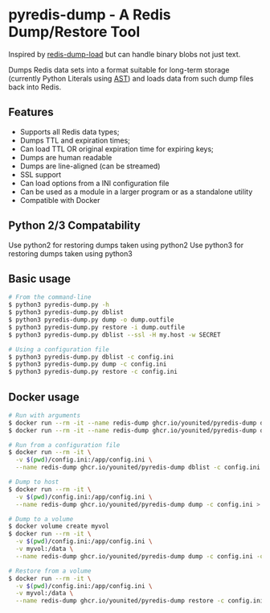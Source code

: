 # pyredis-dump - A Redis Dump/Restore Tool

Inspired by [redis-dump-load](https://github.com/p/redis-dump-load)
but can handle binary blobs not just text.

Dumps Redis data sets into a format suitable for long-term storage
(currently Python Literals using [AST](https://docs.python.org/2/library/ast.html))
and loads data from such dump files back into Redis.

## Features

- Supports all Redis data types;
- Dumps TTL and expiration times;
- Can load TTL OR original expiration time for expiring keys;
- Dumps are human readable
- Dumps are line-aligned (can be streamed)
- SSL support
- Can load options from a INI configuration file
- Can be used as a module in a larger program or as a standalone utility
- Compatible with Docker

## Python 2/3 Compatability

Use python2 for restoring dumps taken using python2
Use python3 for restoring dumps taken using python3

## Basic usage

```bash
# From the command-line
$ python3 pyredis-dump.py -h
$ python3 pyredis-dump.py dblist
$ python3 pyredis-dump.py dump -o dump.outfile
$ python3 pyredis-dump.py restore -i dump.outfile
$ python3 pyredis-dump.py dblist --ssl -H my.host -w SECRET

# Using a configuration file
$ python3 pyredis-dump.py dblist -c config.ini
$ python3 pyredis-dump.py dump -c config.ini
$ python3 pyredis-dump.py restore -c config.ini
```

## Docker usage

```bash
# Run with arguments
$ docker run --rm -it --name redis-dump ghcr.io/younited/pyredis-dump dblist -H remote.host -w SECRET
$ docker run --rm -it --name redis-dump ghcr.io/younited/pyredis-dump dump -H remote.host -w SECRET

# Run from a configuration file
$ docker run --rm -it \
  -v $(pwd)/config.ini:/app/config.ini \
  --name redis-dump ghcr.io/younited/pyredis-dump dblist -c config.ini

# Dump to host
$ docker run --rm -it \
  -v $(pwd)/config.ini:/app/config.ini \
  --name redis-dump ghcr.io/younited/pyredis-dump dump -c config.ini > /path/to/dump.outfile

# Dump to a volume
$ docker volume create myvol
$ docker run --rm -it \
  -v $(pwd)/config.ini:/app/config.ini \
  -v myvol:/data \
  --name redis-dump ghcr.io/younited/pyredis-dump dump -c config.ini -o /data/dump.outfile

# Restore from a volume
$ docker run --rm -it \
  -v $(pwd)/config.ini:/app/config.ini \
  -v myvol:/data \
  --name redis-dump ghcr.io/younited/pyredis-dump restore -c config.ini -i /data/dump.outfile
```

